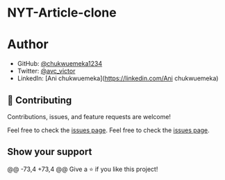 # NYT-Article-clone

# Author
- GitHub: [@chukwuemeka1234](https://git.chukwuemeka1234)
- Twitter: [@avc_victor](https://twitter.com/@avc_victor)
- LinkedIn: [Ani chukwuemeka](https://linkedin.com/Ani chukwuemeka)

## 🤝 Contributing

Contributions, issues, and feature requests are welcome!

Feel free to check the [issues page](issues/).
Feel free to check the [issues page](../../issues/).

## Show your support

@@ -73,4 +73,4 @@ Give a ⭐️ if you like this project!
